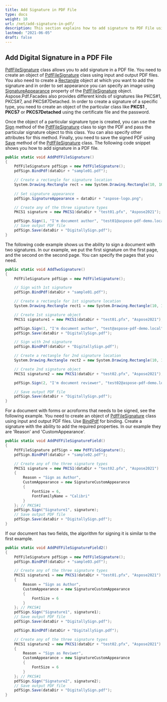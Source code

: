 ```yaml
---
title: Add Signature in PDF File
type: docs
weight: 10
url: /net/add-signature-in-pdf/
description: This section explains how to add signature to PDF File using PdfFileSignature class.
lastmod: "2021-06-05"
draft: false
---
```


## Add Digital Signature in a PDF File

[PdfFileSignature](https://reference.aspose.com/pdf/net/aspose.pdf.facades/pdffilesignature) class allows you to add signature in a PDF file. You need to create an object of [PdfFileSignature](https://reference.aspose.com/pdf/net/aspose.pdf.facades/pdffilesignature) class using input and output PDF files. You also need to create a [Rectangle](https://reference.aspose.com/pdf/net/aspose.pdf/rectangle) object at which you want to add the signature and in order to set appearance you can specify an image using [SignatureAppearance](https://reference.aspose.com/pdf/net/aspose.pdf.facades/pdffilesignature/properties/signatureappearance) property of the [PdfFileSignature](https://reference.aspose.com/pdf/net/aspose.pdf.facades/pdffilesignature) object. Aspose.Pdf.Facades also provides different kinds of signatures like PKCS#1, PKCS#7, and PKCS#7Detached. In order to create a signature of a specific type, you need to create an object of the particular class like **PKCS1** , **PKCS7** or **PKCS7Detached** using the certificate file and the password.

Once the object of a particular signature type is created, you can use the [Sign](https://reference.aspose.com/pdf/net/aspose.pdf.facades/pdffilesignature/methods/sign/index) method of the [PdfFileSignature](https://reference.aspose.com/pdf/net/aspose.pdf.facades/pdffilesignature) class to sign the PDF and pass the particular signature object to this class. You can also specify other attributes for this method. Finally, you need to save the signed PDF using [Save](https://reference.aspose.com/pdf/net/aspose.pdf/document/methods/save/index) method of the [PdfFileSignature](https://reference.aspose.com/pdf/net/aspose.pdf.facades/pdffilesignature) class. The following code snippet shows you how to add signature in a PDF file.

```csharp
public static void AddPdfFileSignature()
{
    PdfFileSignature pdfSign = new PdfFileSignature();
    pdfSign.BindPdf(dataDir + "sample01.pdf");

    // Create a rectangle for signature location
    System.Drawing.Rectangle rect = new System.Drawing.Rectangle(10, 10, 300, 50);
    
    // Set signature appearance
    pdfSign.SignatureAppearance = dataDir + "aspose-logo.png";

    // Create any of the three signature types
    PKCS1 signature = new PKCS1(dataDir + "test01.pfx", "Aspose2021"); // PKCS#1

    pdfSign.Sign(1, "I'm document author", "test01@aspose-pdf-demo.local", "Aspose Pdf Demo, Australia", true, rect, signature);
    // Save output PDF file
    pdfSign.Save(dataDir + "DigitallySign.pdf");
}
```

The following code example shows us the ability to sign a document with two signatures. In our example, we put the first signature on the first page, and the second on the second page. You can specify the pages that you need.

```csharp
public static void AddTwoSignature()
{
    PdfFileSignature pdfSign = new PdfFileSignature();

    // Sign with 1st signature
    pdfSign.BindPdf(dataDir + "sample01.pdf");

    // Create a rectangle for 1st signature location
    System.Drawing.Rectangle rect1 = new System.Drawing.Rectangle(10, 10, 300, 50);

    // Create 1st signature object
    PKCS1 signature1 = new PKCS1(dataDir + "test01.pfx", "Aspose2021"); // PKCS#1

    pdfSign.Sign(1, "I'm document author", "test@aspose-pdf-demo.local", "Aspose Pdf Demo, Australia", true, rect1, signature1);
    pdfSign.Save(dataDir + "DigitallySign.pdf");

    // Sign with 2nd signature
    pdfSign.BindPdf(dataDir + "DigitallySign.pdf");

    // Create a rectangle for 2nd signature location
    System.Drawing.Rectangle rect2 = new System.Drawing.Rectangle(10, 10, 300, 50);

    // Create 2nd signature object
    PKCS1 signature2 = new PKCS1(dataDir + "test02.pfx", "Aspose2021"); // PKCS#1

    pdfSign.Sign(2, "I'm document reviewer", "test02@aspose-pdf-demo.local", "Aspose Pdf Demo, Australia", true, rect2, signature2);

    // Save output PDF file
    pdfSign.Save(dataDir + "DigitallySign.pdf");
}
```

For a document with forms or acroforms that needs to be signed, see the following example.
You need to create an object of [PdfFileSignature](https://reference.aspose.com/pdf/net/aspose.pdf.facades/pdffilesignature) class using input and output PDF files. Use [BindPdf](https://reference.aspose.com/pdf/net/aspose.pdf.facades.pdffilesignature/bindpdf/methods/1) for binding. Create a signature with the ability to add the required properties. In our example they are 'Reason' and 'CustomAppearance'.

```csharp
public static void AddPdfFileSignatureField()
{
    PdfFileSignature pdfSign = new PdfFileSignature();
    pdfSign.BindPdf(dataDir + "sample02.pdf");

    // Create any of the three signature types
    PKCS1 signature = new PKCS1(dataDir + "test02.pfx", "Aspose2021")
    {
        Reason = "Sign as Author",
        CustomAppearance = new SignatureCustomAppearance
        {
            FontSize = 6,
            FontFamilyName = "Calibri"
        }
    }; // PKCS#1
    pdfSign.Sign("Signature1", signature);
    // Save output PDF file
    pdfSign.Save(dataDir + "DigitallySign.pdf");
}
```

If our document has two fields, the algorithm for signing it is similar to the first example.

```csharp
public static void AddPdfFileSignatureField2()
{
    PdfFileSignature pdfSign = new PdfFileSignature();
    pdfSign.BindPdf(dataDir + "sample03.pdf");

    // Create any of the three signature types
    PKCS1 signature1 = new PKCS1(dataDir + "test01.pfx", "Aspose2021")
    {
        Reason = "Sign as Author",
        CustomAppearance = new SignatureCustomAppearance
        {
            FontSize = 6
        }
    }; // PKCS#1
    pdfSign.Sign("Signature1", signature1);
    // Save output PDF file
    pdfSign.Save(dataDir + "DigitallySign.pdf");

    pdfSign.BindPdf(dataDir + "DigitallySign.pdf");

    // Create any of the three signature types
    PKCS1 signature2 = new PKCS1(dataDir + "test02.pfx", "Aspose2021")
    {
        Reason = "Sign as Reviwer",
        CustomAppearance = new SignatureCustomAppearance
        {
            FontSize = 6
        }
    }; // PKCS#1
    pdfSign.Sign("Signature2", signature2);
    // Save output PDF file
    pdfSign.Save(dataDir + "DigitallySign.pdf");
}
```
